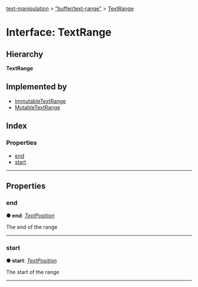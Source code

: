 [text-manipulation](../README.md) > ["buffer/text-range"](../modules/_buffer_text_range_.md) > [TextRange](../interfaces/_buffer_text_range_.textrange.md)

# Interface: TextRange

## Hierarchy

**TextRange**

## Implemented by

- [ImmutableTextRange](../classes/_buffer_immutable_text_range_.immutabletextrange.md)
- [MutableTextRange](../classes/_buffer_mutable_text_range_.mutabletextrange.md)

## Index

### Properties

- [end](_buffer_text_range_.textrange.md#end)
- [start](_buffer_text_range_.textrange.md#start)

---

## Properties

<a id="end"></a>

### end

**● end**: _[TextPosition](../classes/_buffer_text_position_.textposition.md)_

The end of the range

---

<a id="start"></a>

### start

**● start**: _[TextPosition](../classes/_buffer_text_position_.textposition.md)_

The start of the range

---
